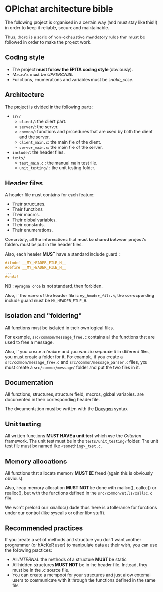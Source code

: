 # OPIchat architecture bible

The following project is organised in a certain way (and must stay like this!!) in order to keep it reliable, secure and maintainable.

Thus, there is a serie of non-exhaustive mandatory rules that must be followed in order to make the project work.

## Coding style

- The project **must follow the EPITA
coding style** (obviously).
- Macro's must be *UPPERCASE*.
- Functions, enumerations and variables must be *snake_case*.

## Architecture

The project is divided in the following parts:

- `src/`
  - `client/`: the client part.
  - `server/`: the server.
  - `common/`: functions and procedures that are used by both the client and the server.
  - `client_main.c`: the main file of the client.
  - `server_main.c`: the main file of the server.
- `include/`: the header files.
- `tests/`
  - `test_main.c` : the manual main test file.
  - `unit_testing/` : the unit testing folder.

## Header files

A header file must contains for each feature:

- Their structures.
- Their functions
- Their macros.
- Their global variables.
- Their constants.
- Their enumerations.

Concretely, all the informations that must be shared between project's folders must be put in the header files.

Also, each header **MUST** have a standard include guard :

```c
#ifndef __MY_HEADER_FILE_H__
#define __MY_HEADER_FILE_H__
...
#endif
```

NB : `#pragma once` is not standard, then forbiden.

Also, if the name of the header file is `my_header_file.h`, the corresponding include guard must be `MY_HEADER_FILE_H`.

## Isolation and "foldering"

All functions must be isolated in their own logical files.

For example, `src/common/message_free.c` contains all the functions that are used to free a message.

Also, if you create a feature and you want to separate it in different files, you must create a folder for it. For example, if you create a `src/common/message_free.c` and `src/common/message_parser.c` files, you must create a `src/common/message/` folder and put the two files in it.

## Documentation

All functions, structures, structure field, macros, global variables. are documented in their corresponding header file.

The documentation must be written with the [Doxygen](https://www.doxygen.org/) syntax.

## Unit testing

All written functions **MUST HAVE a unit test** which use the *Criterion* framework. The unit test must be in the `tests/unit_testing/` folder. The unit test file must be named like `<something>_test.c`.

## Memory allocations

All functions that allocate memory **MUST BE** freed (again this is obviously obvious).

Also, heap memory allocation **MUST NOT** be done with malloc(), calloc() or realloc(), but with the functions defined in the `src/common/utils/xalloc.c` file.

We won't preload our xmalloc() dude thus there is a tollerance for functions under our control (like syscalls or other libc stuff).

## Recommended practices

If you create a set of methods and structure you don't want another programmer (or hAcKeR user) to manipulate data as their wish, you can use the following practices:

- All *INTERNAL* the methods of a structure **MUST** be static.
- All hidden structures **MUST NOT** be in the header file. Instead, they must be in the .c source file.
- You can create a mempool for your structures and just allow external users to communicate with it through the functions defined in the same file.
